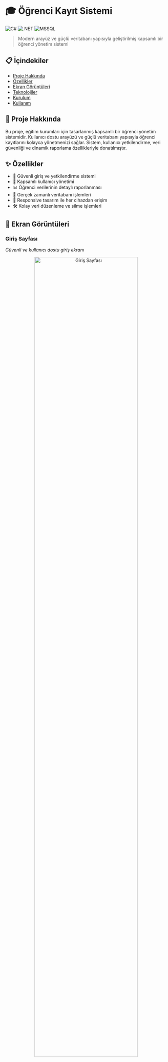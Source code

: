 # 🎓 Öğrenci Kayıt Sistemi

![C#](https://img.shields.io/badge/C%23-239120?style=for-the-badge&logo=c-sharp&logoColor=white)
![.NET](https://img.shields.io/badge/.NET-5C2D91?style=for-the-badge&logo=.net&logoColor=white)
![MSSQL](https://img.shields.io/badge/MSSQL-CC2927?style=for-the-badge&logo=microsoft-sql-server&logoColor=white)

> Modern arayüz ve güçlü veritabanı yapısıyla geliştirilmiş kapsamlı bir öğrenci yönetim sistemi

## 📋 İçindekiler

- [Proje Hakkında](#proje-hakkında)
- [Özellikler](#özellikler)
- [Ekran Görüntüleri](#ekran-görüntüleri)
- [Teknolojiler](#teknolojiler)
- [Kurulum](#kurulum)
- [Kullanım](#kullanım)

## 🚀 Proje Hakkında

Bu proje, eğitim kurumları için tasarlanmış kapsamlı bir öğrenci yönetim sistemidir. Kullanıcı dostu arayüzü ve güçlü veritabanı yapısıyla öğrenci kayıtlarını kolayca yönetmenizi sağlar. Sistem, kullanıcı yetkilendirme, veri güvenliği ve dinamik raporlama özellikleriyle donatılmıştır.

## ✨ Özellikler

- 🔐 Güvenli giriş ve yetkilendirme sistemi
- 👥 Kapsamlı kullanıcı yönetimi
- 📊 Öğrenci verilerinin detaylı raporlanması
- 🔄 Gerçek zamanlı veritabanı işlemleri
- 📱 Responsive tasarım ile her cihazdan erişim
- 🛠️ Kolay veri düzenleme ve silme işlemleri

## 📸 Ekran Görüntüleri

### Giriş Sayfası
*Güvenli ve kullanıcı dostu giriş ekranı*

<div align="center">
  <img src="https://github.com/user-attachments/assets/a4bd93ee-2e2b-427b-b1b6-aeda6455b390" alt="Giriş Sayfası" width="80%">
</div>

### Admin Panel Arayüzü
*Kapsamlı yönetim ve veri görselleştirme*

<div align="center">
  <img src="https://github.com/user-attachments/assets/dbfce93d-ff36-442b-935e-16396e102c33" alt="Admin Panel" width="80%">
</div>

### Veri Düzenleme/Ekleme Modalları
*Sezgisel ve hızlı veri girişi için tasarlandı*

<div align="center">
  <img src="https://github.com/user-attachments/assets/5f0da190-d73f-4488-8a15-1a54d645231a" alt="Veri Düzenleme" width="80%">
</div>

### Veri Silme İşlemleri
*Güvenli veri yönetimi ve onay mekanizmaları*

<div align="center">
  <img src="https://github.com/user-attachments/assets/d65e2a66-d427-45a2-8281-0e3062b7555f" alt="Veri Silme" width="80%">
</div>

## 🛠️ Teknolojiler

- **Backend**: C#, .NET Framework
- **Frontend**: WPF, XAML
- **Veritabanı**: Microsoft SQL Server
- **ORM**: Entity Framework
- **Mimari**: MVVM (Model-View-ViewModel)

## ⚙️ Kurulum

1. Repoyu bilgisayarınıza klonlayın:
   ```bash
   git clone https://github.com/username/OgrenciKayit.git
   ```

2. Visual Studio ile projeyi açın

3. Veritabanı bağlantı ayarlarını `App.config` dosyasında yapılandırın

4. Projeyi derleyin ve çalıştırın

## 📖 Kullanım

1. Uygulamayı başlatın ve giriş ekranından yetkinize göre giriş yapın
2. Ana panelden ilgili modülü seçin
3. Öğrenci eklemek, düzenlemek veya silmek için ilgili butonları kullanın
4. Detaylı raporlar için raporlama bölümünü kullanın

## 📞 İletişim

Sorularınız veya önerileriniz için [contact@example.com](mailto:contact@example.com) adresinden iletişime geçebilirsiniz.

---

<div align="center">
  <p>© 2023 Öğrenci Kayıt Sistemi | Tüm Hakları Saklıdır</p>
</div>
